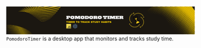 ![Image not found!](assets/images/banner.png)
`PomodoroTimer` is a desktop app that monitors and tracks study time.
